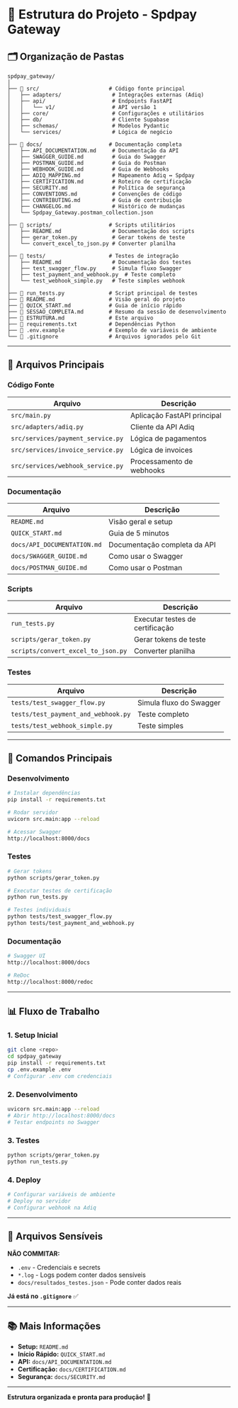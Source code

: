 # 📁 Estrutura do Projeto - Spdpay Gateway

## 🗂️ Organização de Pastas

```
spdpay_gateway/
│
├── 📂 src/                      # Código fonte principal
│   ├── adapters/                # Integrações externas (Adiq)
│   ├── api/                     # Endpoints FastAPI
│   │   └── v1/                  # API versão 1
│   ├── core/                    # Configurações e utilitários
│   ├── db/                      # Cliente Supabase
│   ├── schemas/                 # Modelos Pydantic
│   └── services/                # Lógica de negócio
│
├── 📂 docs/                     # Documentação completa
│   ├── API_DOCUMENTATION.md     # Documentação da API
│   ├── SWAGGER_GUIDE.md         # Guia do Swagger
│   ├── POSTMAN_GUIDE.md         # Guia do Postman
│   ├── WEBHOOK_GUIDE.md         # Guia de Webhooks
│   ├── ADIQ_MAPPING.md          # Mapeamento Adiq ↔ Spdpay
│   ├── CERTIFICATION.md         # Roteiro de certificação
│   ├── SECURITY.md              # Política de segurança
│   ├── CONVENTIONS.md           # Convenções de código
│   ├── CONTRIBUTING.md          # Guia de contribuição
│   ├── CHANGELOG.md             # Histórico de mudanças
│   └── Spdpay_Gateway.postman_collection.json
│
├── 📂 scripts/                  # Scripts utilitários
│   ├── README.md                # Documentação dos scripts
│   ├── gerar_token.py           # Gerar tokens de teste
│   └── convert_excel_to_json.py # Converter planilha
│
├── 📂 tests/                    # Testes de integração
│   ├── README.md                # Documentação dos testes
│   ├── test_swagger_flow.py     # Simula fluxo Swagger
│   ├── test_payment_and_webhook.py  # Teste completo
│   └── test_webhook_simple.py   # Teste simples webhook
│
├── 📄 run_tests.py              # Script principal de testes
├── 📄 README.md                 # Visão geral do projeto
├── 📄 QUICK_START.md            # Guia de início rápido
├── 📄 SESSAO_COMPLETA.md        # Resumo da sessão de desenvolvimento
├── 📄 ESTRUTURA.md              # Este arquivo
├── 📄 requirements.txt          # Dependências Python
├── 📄 .env.example              # Exemplo de variáveis de ambiente
└── 📄 .gitignore                # Arquivos ignorados pelo Git
```

---

## 🎯 Arquivos Principais

### Código Fonte

| Arquivo | Descrição |
|---------|-----------|
| `src/main.py` | Aplicação FastAPI principal |
| `src/adapters/adiq.py` | Cliente da API Adiq |
| `src/services/payment_service.py` | Lógica de pagamentos |
| `src/services/invoice_service.py` | Lógica de invoices |
| `src/services/webhook_service.py` | Processamento de webhooks |

### Documentação

| Arquivo | Descrição |
|---------|-----------|
| `README.md` | Visão geral e setup |
| `QUICK_START.md` | Guia de 5 minutos |
| `docs/API_DOCUMENTATION.md` | Documentação completa da API |
| `docs/SWAGGER_GUIDE.md` | Como usar o Swagger |
| `docs/POSTMAN_GUIDE.md` | Como usar o Postman |

### Scripts

| Arquivo | Descrição |
|---------|-----------|
| `run_tests.py` | Executar testes de certificação |
| `scripts/gerar_token.py` | Gerar tokens de teste |
| `scripts/convert_excel_to_json.py` | Converter planilha |

### Testes

| Arquivo | Descrição |
|---------|-----------|
| `tests/test_swagger_flow.py` | Simula fluxo do Swagger |
| `tests/test_payment_and_webhook.py` | Teste completo |
| `tests/test_webhook_simple.py` | Teste simples |

---

## 🚀 Comandos Principais

### Desenvolvimento
```bash
# Instalar dependências
pip install -r requirements.txt

# Rodar servidor
uvicorn src.main:app --reload

# Acessar Swagger
http://localhost:8000/docs
```

### Testes
```bash
# Gerar tokens
python scripts/gerar_token.py

# Executar testes de certificação
python run_tests.py

# Testes individuais
python tests/test_swagger_flow.py
python tests/test_payment_and_webhook.py
```

### Documentação
```bash
# Swagger UI
http://localhost:8000/docs

# ReDoc
http://localhost:8000/redoc
```

---

## 📊 Fluxo de Trabalho

### 1. Setup Inicial
```bash
git clone <repo>
cd spdpay_gateway
pip install -r requirements.txt
cp .env.example .env
# Configurar .env com credenciais
```

### 2. Desenvolvimento
```bash
uvicorn src.main:app --reload
# Abrir http://localhost:8000/docs
# Testar endpoints no Swagger
```

### 3. Testes
```bash
python scripts/gerar_token.py
python run_tests.py
```

### 4. Deploy
```bash
# Configurar variáveis de ambiente
# Deploy no servidor
# Configurar webhook na Adiq
```

---

## 🔐 Arquivos Sensíveis

**NÃO COMMITAR:**
- `.env` - Credenciais e secrets
- `*.log` - Logs podem conter dados sensíveis
- `docs/resultados_testes.json` - Pode conter dados reais

**Já está no `.gitignore`** ✅

---

## 📚 Mais Informações

- **Setup:** `README.md`
- **Início Rápido:** `QUICK_START.md`
- **API:** `docs/API_DOCUMENTATION.md`
- **Certificação:** `docs/CERTIFICATION.md`
- **Segurança:** `docs/SECURITY.md`

---

**Estrutura organizada e pronta para produção!** 🚀
